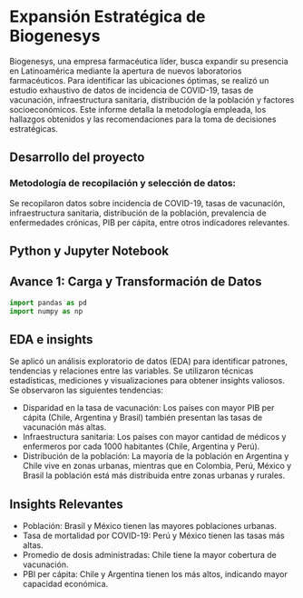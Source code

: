 # Expansión Estratégica de Biogenesys

Biogenesys, una empresa farmacéutica líder, busca expandir su presencia en Latinoamérica mediante la apertura de nuevos laboratorios farmacéuticos. Para identificar las ubicaciones óptimas, se realizó un estudio exhaustivo de datos de incidencia de COVID-19, tasas de vacunación, infraestructura sanitaria, distribución de la población y factores socioeconómicos. Este informe detalla la metodología empleada, los hallazgos obtenidos y las recomendaciones para la toma de decisiones estratégicas.


## Desarrollo del proyecto
### Metodología de recopilación y selección de datos:
Se recopilaron datos sobre incidencia de COVID-19, tasas de vacunación, infraestructura sanitaria, distribución de la población, prevalencia de enfermedades crónicas, PIB per cápita, entre otros indicadores relevantes.

## Python y Jupyter Notebook

## **Avance 1**: Carga y Transformación de Datos

```javascript
import pandas as pd
import numpy as np
```



## EDA e insights
Se aplicó un análisis exploratorio de datos (EDA) para identificar patrones, tendencias y relaciones entre las variables. Se utilizaron técnicas estadísticas, mediciones y visualizaciones para obtener insights valiosos. Se observaron las siguientes tendencias:
- Disparidad en la tasa de vacunación: Los países con mayor PIB per cápita (Chile, Argentina y Brasil) también presentan las tasas de vacunación más altas.
- Infraestructura sanitaria: Los países con mayor cantidad de médicos y enfermeros por cada 1000 habitantes (Chile, Argentina y Perú).
- Distribución de la población: La mayoría de la población en Argentina y Chile vive en zonas urbanas, mientras que en Colombia, Perú, México y Brasil la población está más distribuida entre zonas urbanas y rurales.


## Insights Relevantes
- Población: Brasil y México tienen las mayores poblaciones urbanas.
- Tasa de mortalidad por COVID-19: Perú y México tienen las tasas más altas.
- Promedio de dosis administradas: Chile tiene la mayor cobertura de vacunación.
- PBI per cápita: Chile y Argentina tienen los más altos, indicando mayor capacidad económica.


